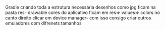 Gradle criando toda a estrutura necessária
desenhos como jpg ficam na pasta res- drawable
cores do aplicativo ficam em res=> values=> colors
no canto direito clicar em device manager- com isso consigo criar outros emuladores com difrenets tamanhos